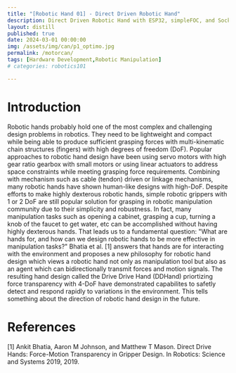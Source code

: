 ```yaml
---
title: "[Robotic Hand 01] - Direct Driven Robotic Hand"
description: Direct Driven Robotic Hand with ESP32, simpleFOC, and SocketCAN
layout: distill
published: true
date: 2024-03-01 00:00:00
img: /assets/img/can/p1_optimo.jpg
permalink: /motorcan/
tags: [Hardware Development,Robotic Manipulation]
# categories: robotics101

---
```

# Introduction
Robotic hands probably hold one of the most complex and challenging design problems in robotics. They need to be lightweight and compact while being able to produce sufficient grasping forces with multi-kinematic chain structures (fingers) with high degrees of freedom (DoF). Popular approaches to robotic hand design have been using servo motors with high gear ratio gearbox with small motors or using linear actuators to address space constraints while meeting grasping force requirements. Combining with mechanism such as cable (tendon) driven or linkage mechanisms, many robotic hands have shown human-like designs with high-DoF. Despite efforts to make highly dexterous robotic hands, simple robotic grippers with 1 or 2 DoF are still popular solution for grasping in robotic manipulation community due to their simplicity and robustness. In fact, many manipulation tasks such as opening a cabinet, grasping a cup, turning a knob of the faucet to get water, etc can be accomplished without having highly dexterous hands. That leads us to a fundamental question: "What are hands for, and how can we design robotic hands to be more effective in manipulation tasks?" Bhatia et al. [1] answers that hands are for interacting with the environment and proposes a new philosophy for robotic hand design which views a robotic hand not only as manipulation tool but also as an agent which can bidirectionally transmit forces and motion signals. The resulting hand design called the Drive Drive Hand (DDHand) priortizing force transparency with 4-DoF have demonstrated capabilites to safetly detect and respond rapidly to variations in the environment. This tells something about the direction of robotic hand design in the future.

# References
[1] Ankit Bhatia, Aaron M Johnson, and Matthew T Mason. Direct Drive Hands: Force-Motion Transparency in Gripper Design. In Robotics: Science and Systems 2019, 2019.
